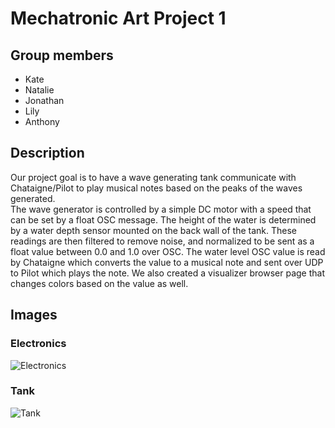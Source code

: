# Mechatronic Art Project 1

## Group members
* Kate
* Natalie
* Jonathan
* Lily
* Anthony

## Description

Our project goal is to have a wave generating tank communicate with Chataigne/Pilot to play musical notes based on the peaks of the waves generated. \
The wave generator is controlled by a simple DC motor with a speed that can be set by a float OSC message. The height of the water is determined by a water depth sensor mounted on the back wall of the tank. These readings are then filtered to remove noise, and normalized to be sent as a float value between 0.0 and 1.0 over OSC. The water level OSC value is read by Chataigne which converts the value to a musical note and sent over UDP to Pilot which plays the note. We also created a visualizer browser page that changes colors based on the value as well. 

## Images

### Electronics

![Electronics](https://github.com/JTylerBoylan/Mech-Art-Project-1/blob/main/images/Electronics.HEIC)

### Tank

![Tank](https://github.com/JTylerBoylan/Mech-Art-Project-1/blob/main/images/Tank.HEIC)